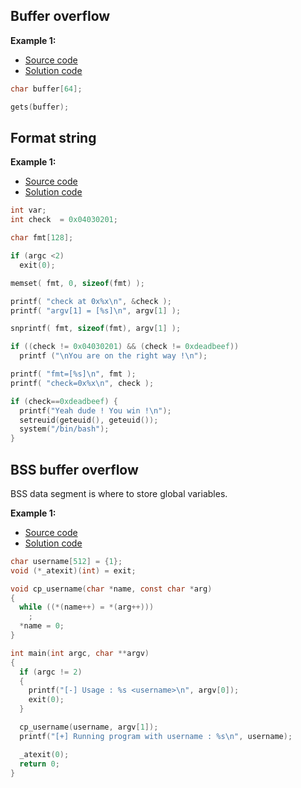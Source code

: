 Buffer overflow
-

**Example 1:**
  * [Source code](https://github.com/ByamB4/CCC/blob/master/Binary%20Exploitation/examples/src/buffer-overflow-shellcode-1.c)
  * [Solution code](https://github.com/ByamB4/CCC/blob/master/Binary%20Exploitation/examples/src/buffer-overflow-shellcode-1.py) 
```c
char buffer[64];

gets(buffer);
```

Format string
-

**Example 1:** 
  * [Source code](https://github.com/ByamB4/CCC/blob/master/Binary%20Exploitation/examples/src/format-string-1.c)
  * [Solution code](https://github.com/ByamB4/CCC/blob/master/Binary%20Exploitation/examples/src/format-string-1.py) 
```c
int var;
int check  = 0x04030201;

char fmt[128];

if (argc <2)
  exit(0);

memset( fmt, 0, sizeof(fmt) );

printf( "check at 0x%x\n", &check );
printf( "argv[1] = [%s]\n", argv[1] );

snprintf( fmt, sizeof(fmt), argv[1] );

if ((check != 0x04030201) && (check != 0xdeadbeef))	
  printf ("\nYou are on the right way !\n");

printf( "fmt=[%s]\n", fmt );
printf( "check=0x%x\n", check );

if (check==0xdeadbeef) {
  printf("Yeah dude ! You win !\n");
  setreuid(geteuid(), geteuid());
  system("/bin/bash");
}
```

BSS buffer overflow
-

BSS data segment is where to store global variables.

**Example 1:** 
  * [Source code](https://github.com/ByamB4/CCC/blob/master/Binary%20Exploitation/examples/src/bss-overflow-1.c)
  * [Solution code](https://github.com/ByamB4/CCC/blob/master/Binary%20Exploitation/examples/src/bss-overflow-1.py)
```c
char username[512] = {1};
void (*_atexit)(int) = exit;

void cp_username(char *name, const char *arg)
{
  while ((*(name++) = *(arg++)))
    ;
  *name = 0;
}

int main(int argc, char **argv)
{
  if (argc != 2)
  {
    printf("[-] Usage : %s <username>\n", argv[0]);
    exit(0);
  }

  cp_username(username, argv[1]);
  printf("[+] Running program with username : %s\n", username);

  _atexit(0);
  return 0;
}
```


